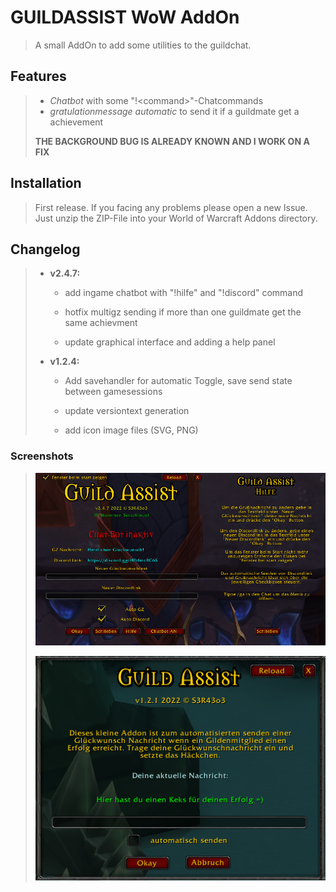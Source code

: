 # GUILDASSIST WoW AddOn #

> A small AddOn to add some utilities to the guildchat.

## Features ##

> - _Chatbot_ with some "!\<command\>"-Chatcommands
> - _gratulationmessage automatic_ to send it if a guildmate get a achievement
>
>
> __THE BACKGROUND BUG IS ALREADY KNOWN AND I WORK ON A FIX__

## Installation ##

>First release.
>If you facing any problems please open a new Issue.
>Just unzip the ZIP-File into your World of Warcraft Addons directory.

## Changelog ##

> - __v2.4.7:__
>   - add ingame chatbot with "!hilfe" and "!discord" command
>
>   - hotfix multigz sending if more than one guildmate get the same achievment
>
>   - update graphical interface and adding a help panel
>
> - __v1.2.4:__
>
>   - Add savehandler for automatic Toggle, save send state between gamesessions
>
>   - update versiontext generation
>
>   - add icon image files (SVG, PNG)

### Screenshots ###

> ![GUIv2](img/GUI2.png)
>
> ![GUI](img/GUI.png)
>
